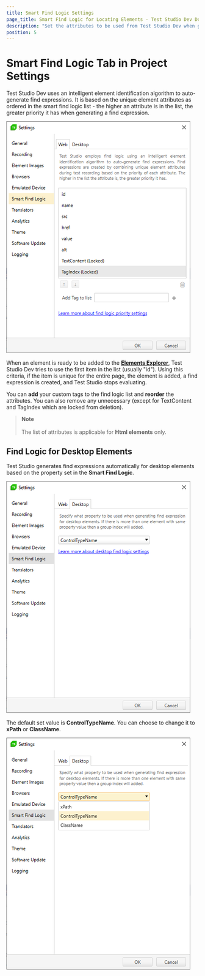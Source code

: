```yaml
---
title: Smart Find Logic Settings
page_title: Smart Find Logic for Locating Elements - Test Studio Dev Documentation
description: "Set the attributes to be used from Test Studio Dev when generating find expressions while recording tests."
position: 5
---
```

# Smart Find Logic Tab in Project Settings

Test Studio Dev uses an intelligent element identification algorithm to auto-generate find expressions. It is based on the unique element attributes as ordered in the smart find logic list - the higher an attribute is in the list, the greater priority it has when generating a find expression.

![Identification Logic][1]

When an element is ready to be added to the <a href="/features/elements-explorer/overview" target="_blank">**Elements Explorer**</a>, Test Studio Dev tries to use the first item in the list (usually "id"). Using this criteria, if the item is unique for the entire page, the element is added, a find expression is created, and Test Studio stops evaluating. <br>

You can **add** your custom tags to the find logic list and **reorder** the attributes. You can also remove any unnecessary (except for TextContent and TagIndex which are locked from deletion).

> __Note__ 
> <br>
> <br>
> The list of attributes is applicable for __Html elements__ only.

## Find Logic for Desktop Elements 

Test Studio generates find expressions automatically for desktop elements based on the property set in the __Smart Find Logic__. 

![Desktop smart find Logic][2]

The default set value is __ControlTypeName__. You can choose to change it to __xPath__ or __ClassName__. 

![Desktop smart find Logic options][3]

[1]: images/find-logic/fig1.png
[2]: images/find-logic/fig2.png
[3]: images/find-logic/fig3.png
